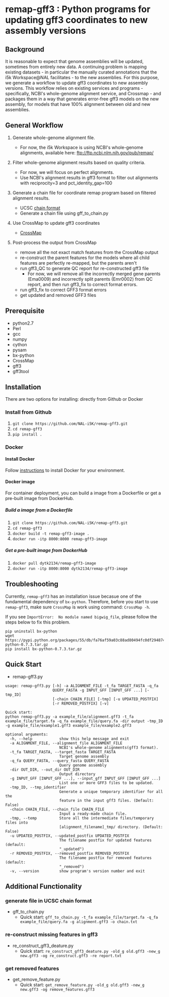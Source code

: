 # remap-gff3 : Python programs for updating gff3 coordinates to new assembly versions

## Background

It is reasonable to expect that genome assemblies will be updated, sometimes from entirely new data. A continuing problem is mapping existing datasets - in particular the manually curated annotations that the i5k Workspace@NAL facilitates - to the new assemblies. For this purpose, we generate a workflow to update gff3 coordinates to new assembly versions. This workflow relies on existing services and programs - specifically, NCBI's whole-genome alignment service, and Crossmap - and packages them in a way that generates error-free gff3 models on the new assembly, for models that have 100% alignment between old and new assemblies.

## General Workflow

1. Generate whole-genome alignment file.
    * For now, the i5k Workspace is using NCBI's whole-genome alignments, available here: ftp://ftp.ncbi.nlm.nih.gov/pub/remap/

2. Filter whole-genome alignment results based on quality criteria.
    * For now, we will focus on perfect alignments. 
    * Use NCBI's alignment results in gff3 format to filter out alignments with reciprocity=3 and pct_identity_gap=100
3. Generate a chain file for coordinate remap program based on filtered alignment results.
    * UCSC [chain format](https://genome.ucsc.edu/goldenpath/help/chain.html)
    * Generate a chain file using gff_to_chain.py
4. Use CrossMap to update gff3 coordinates
    * [CrossMap](http://crossmap.sourceforge.net/)
5. Post-process the output from CrossMap
    * remove all the not exact match features from the CrossMap output
    * re-construct the parent features for the models where all child features are perfectly re-mapped, but the parents aren't
    * run gff3_QC to generate QC report for re-constructed gff3 file
        * For now, we will remove all the incorrectly merged gene parents (Ema0009) and incorrectly split parents (Emr0002) from QC report, and then run gff3_fix to correct format errors.
    * run gff3_fix to correct GFF3 format errors
    * get updated and removed GFF3 files

## Prerequisite

* python2.7
* Perl
* gcc
* numpy
* cython
* pysam
* bx-python
* CrossMap
* gff3
* gff3tool

## Installation

There are two options for installing: directly from Github or Docker

### Install from Github

1. `git clone https://github.com/NAL-i5K/remap-gff3.git`
2. `cd remap-gff3`
3. `pip install .`

### Docker

#### Install Docker

Follow [instructions](https://docs.docker.com/install/) to install Docker for your environment.

#### Docker image

For container deployment, you can build a image from a Dockerfile or get a pre-built image from DockerHub.

##### Build a image from a Dockerfile

1. `git clone https://github.com/NAL-i5K/remap-gff3.git`
2. `cd remap-gff3`
3. `docker build -t remap-gff3-image .`
4. `docker run -itp 8000:8000 remap-gff3-image`

##### Get a pre-built image from DockerHub

1. `docker pull dytk2134/remap-gff3-image`
2. `docker run -itp 8000:8000 dytk2134/remap-gff3-image`

## Troubleshooting

Currently, `remap-gff3` has an installation issue becasue one of the fundamental dependency of `bx-python`. Therefore, before you start to use `remap-gff3`, make sure `CrossMap` is work using command: `CrossMap -h`.

If you see `ImportError:  No module named bigwig_file`, please follow the steps  below to fix this problem.

``` shell
pip uninstall bx-python
wget https://pypi.python.org/packages/55/db/fa76af59a03c88ad80494fc0df2948740bbd58cd3b3ed5c31319624687cc/bx-python-0.7.3.tar.gz
pip install bx-python-0.7.3.tar.gz
```

## Quick Start

* remap-gff3.py

``` shell
usage: remap-gff3.py [-h] -a ALIGNMENT_FILE -t_fa TARGET_FASTA -q_fa
                     QUERY_FASTA -g INPUT_GFF [INPUT_GFF ...] [-tmp_ID]
                     [-chain CHAIN_FILE] [-tmp] [-u UPDATED_POSTFIX]
                     [-r REMOVED_POSTFIX] [-v]

Quick start:
python remap-gff3.py -a example_file/alignment.gff3 -t_fa example_file/target.fa -q_fa example_file/query.fa -dir output -tmp_ID -g example_file/example1.gff3 example_file/example2.gff3

optional arguments:
  -h, --help            show this help message and exit
  -a ALIGNMENT_FILE, --alignment_file ALIGNMENT_FILE
                        NCBI's whole-genome alignments(gff3 format).
  -t_fa TARGET_FASTA, --target_fasta TARGET_FASTA
                        Target genome assembly
  -q_fa QUERY_FASTA, --query_fasta QUERY_FASTA
                        Query genome assembly
  -dir OUT_DIR, --out_dir OUT_DIR
                        Output directory
  -g INPUT_GFF [INPUT_GFF ...], --input_gff INPUT_GFF [INPUT_GFF ...]
                        List one or more GFF3 files to be updated.
  -tmp_ID, --tmp_identifier
                        Generate a unique temporary identifier for all the
                        feature in the input gff3 files. (Default: False)
  -chain CHAIN_FILE, --chain_file CHAIN_FILE
                        Input a ready-made chain file.
  -tmp, --temp          Store all the intermediate files/temporary files into
                        [alignment_filename]_tmp/ directory. (Default: False)
  -u UPDATED_POSTFIX, --updated_postfix UPDATED_POSTFIX
                        The filename postfix for updated features (default:
                        "_updated")
  -r REMOVED_POSTFIX, --removed_postfix REMOVED_POSTFIX
                        The filename postfix for removed features (default:
                        "_removed")
  -v, --version         show program's version number and exit
```

## Additional Functionality

### generate file in UCSC chain format

* gff_to_chain.py
  * Quick start: `gff_to_chain.py -t_fa example_file/target.fa -q_fa example_file/query.fa -g alignment.gff3 -o chain.txt`

### re-construct missing features in gff3

* re_construct_gff3_deature.py
  * Quick start: `re_construct_gff3_deature.py -old_g old.gff3 -new_g new.gff3 -og re_construct.gff3 -re report.txt`

### get removed features

* get_remove_feature.py
  * Quick start: `get_remove_feature.py -old_g old.gff3 -new_g new.gff3 -og remove_features.gff3`
